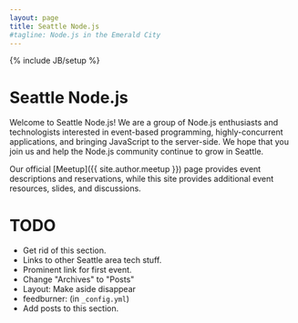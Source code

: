 ```yaml
---
layout: page
title: Seattle Node.js
#tagline: Node.js in the Emerald City
---
```

{% include JB/setup %}

# Seattle Node.js

Welcome to Seattle Node.js! We are a group of Node.js enthusiasts and
technologists interested in event-based programming, highly-concurrent
applications, and bringing JavaScript to the server-side. We hope that you join
us and help the Node.js community continue to grow in Seattle.

Our official [Meetup]({{ site.author.meetup }}) page provides event
descriptions and reservations, while this site provides additional event
resources, slides, and discussions.

# TODO

* Get rid of this section.
* Links to other Seattle area tech stuff.
* Prominent link for first event.
* Change "Archives" to "Posts"
* Layout: Make aside disappear
* feedburner: (in `_config.yml`)
* Add posts to this section.
